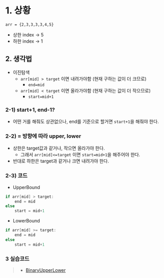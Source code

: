 # 1. 상황
```
arr = {2,3,3,3,3,4,5}
```

* 상한 index -> 5
* 하한 index -> 1

## 2. 생각법

* 이진탐색
  * `arr[mid] > target` 이면 내려가야함 (현재 구하는 값이 더 크므로)
    * `end=mid`
  * `arr[mid] < target` 이면 올라가야함 (현재 구하는 값이 더 작으므로)
    * `start=mid+1`

### 2-1) start+1, end-1?

* 어떤 거를 해줘도 상관없으나, end를 기준으로 할거면 `start+1`을 해줘야 한다.

### 2-2) = 방향에 따라 upper, lower

* 상한은 target값과 같거나, 작으면 올라가야 한다.
  * 그래서 `arr[mid]<=target` 이면 `start=mid+1`을 해주어야 한다.
* 반대로 하한은 target과 같거나 크면 내려가야 한다.

### 2-3) 코드

* UpperBound

```java
if arr[mid] > target:
    end = mid
else
    start = mid+1
```

* LowerBound

```java
if arr[mid] >= target:
    end = mid
else
    start = mid+1
```

### 3 실습코드

> * [BinaryUpperLower](./BinaryUpperLowerBound.java)